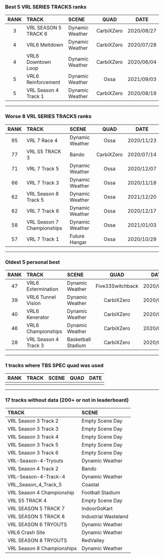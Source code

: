 ### Best 5 VRL SERIES TRACKS ranks
|RANK|TRACK|SCENE|QUAD|DATE|
|:---:|:---|:---|:---:|:---:|
|3|VRL SEASON 5 TRACK 6|Dynamic Weather|CarbiXZero|2020/08/27|
|4|VRL6 Meltdown|Dynamic Weather|CarbiXZero|2020/07/28|
|4|VRL6 Downtown Loop|Dynamic Weather|CarbiXZero|2020/06/04|
|5|VRL6 Reinforcement|Dynamic Weather|Ossa|2021/09/03|
|5|VRL Season 4 Track 1|Dynamic Weather|CarbiXZero|2020/08/19|
---
### Worse 8 VRL SERIES TRACKS ranks
|RANK|TRACK|SCENE|QUAD|DATE|
|:---:|:---|:---|:---:|:---:|
|95|VRL 7 Race 4|Dynamic Weather|Ossa|2020/11/23|
|77|VRL S5 TRACK 3|Bando|CarbiXZero|2020/07/14|
|71|VRL 7 Track 5|Dynamic Weather|Ossa|2020/12/07|
|66|VRL 7 Track 3|Dynamic Weather|Ossa|2020/11/18|
|62|VRL Season 8 Track 5|Dynamic Weather|Ossa|2021/12/20|
|62|VRL 7 Track 6|Dynamic Weather|Ossa|2020/12/17|
|58|VRL Season 7 Championships|Dynamic Weather|Ossa|2021/01/03|
|57|VRL 7 Track 1|Future Hangar|Ossa|2020/10/29|
---
### Oldest 5 personal best
|RANK|TRACK|SCENE|QUAD|DATE|
|:---:|:---|:---|:---:|:---:|
|47|VRL6 Extermination|Dynamic Weather|Five33Switchback|2020/04/11|
|39|VRL6 Tunnel Vision|Dynamic Weather|CarbiXZero|2020/04/15|
|40|VRL6 Kenerator|Dynamic Weather|CarbiXZero|2020/04/24|
|46|VRL6 Championships|Dynamic Weather|CarbiXZero|2020/04/29|
|28|VRL Season 4 Track 3|Basketball Stadium|CarbiXZero|2020/05/16|
---
### 1 tracks where TBS SPEC quad was used
|RANK|TRACK|SCENE|QUAD|DATE|
|:---:|:---|:---|:---:|:---:|
||||||
---
### 17 tracks without data (200+ or not in leaderboard)
|TRACK|SCENE|
|:---|:---|
|VRL Season 3 Track 2|Empty Scene Day|
|VRL Season 3 Track 3|Empty Scene Day|
|VRL Season 3 Track 4|Empty Scene Day|
|VRL Season 3 Track 5|Empty Scene Day|
|VRL Season 3 Track 6|Empty Scene Day|
|VRL-Season-4-Tryouts|Dynamic Weather|
|VRL Season 4 Track 2|Bando|
|VRL-Season-4-Track-4|Dynamic Weather|
|VRL_Season_4_Track_5|Coastal|
|VRL Season 4 Championship|Football Stadium|
|VRL S5 TRACK 4|Empty Scene Day|
|VRL SEASON 5 TRACK 7|IndoorGoKart|
|VRL SEASON 5 TRACK 8|Industrial Wasteland|
|VRL SEASON 6 TRYOUTS|Dynamic Weather|
|VRL6 Crash Site|Dynamic Weather|
|VRL SEASON 8 TRYOUTS|RedValley|
|VRL Season 8 Championships|Dynamic Weather|
